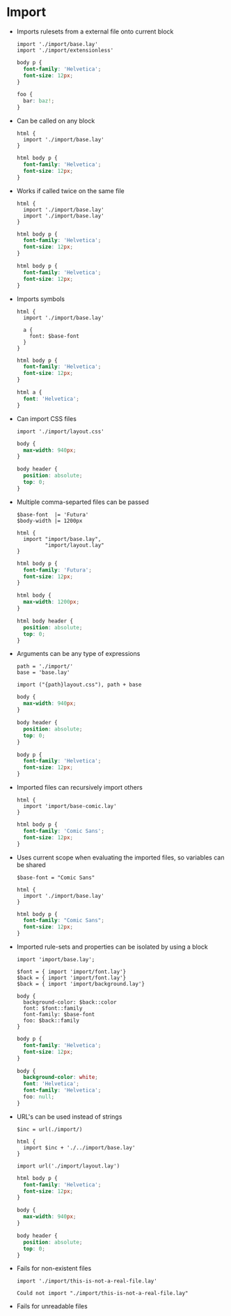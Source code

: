 # Import

- Imports rulesets from a external file onto current block

  ~~~ lay
  import './import/base.lay'
  import './import/extensionless'
  ~~~

  ~~~ css
  body p {
    font-family: 'Helvetica';
    font-size: 12px;
  }

  foo {
    bar: baz!;
  }
  ~~~

- Can be called on any block

  ~~~ lay
  html {
    import './import/base.lay'
  }
  ~~~

  ~~~ css
  html body p {
    font-family: 'Helvetica';
    font-size: 12px;
  }
  ~~~

- Works if called twice on the same file

  ~~~ lay
  html {
    import './import/base.lay'
    import './import/base.lay'
  }
  ~~~

  ~~~ css
  html body p {
    font-family: 'Helvetica';
    font-size: 12px;
  }

  html body p {
    font-family: 'Helvetica';
    font-size: 12px;
  }
  ~~~

- Imports symbols

  ~~~ lay
  html {
    import './import/base.lay'

    a {
      font: $base-font
    }
  }
  ~~~

  ~~~ css
  html body p {
    font-family: 'Helvetica';
    font-size: 12px;
  }

  html a {
    font: 'Helvetica';
  }
  ~~~

- Can import CSS files

  ~~~ lay
  import './import/layout.css'
  ~~~

  ~~~ css
  body {
    max-width: 940px;
  }

  body header {
    position: absolute;
    top: 0;
  }
  ~~~

- Multiple comma-separted files can be passed

  ~~~ lay
  $base-font  |= 'Futura'
  $body-width |= 1200px

  html {
    import "import/base.lay",
           "import/layout.lay"
  }
  ~~~

  ~~~ css
  html body p {
    font-family: 'Futura';
    font-size: 12px;
  }

  html body {
    max-width: 1200px;
  }

  html body header {
    position: absolute;
    top: 0;
  }
  ~~~

- Arguments can be any type of expressions

  ~~~ lay
  path = './import/'
  base = 'base.lay'

  import ("{path}layout.css"), path + base
  ~~~

  ~~~ css
  body {
    max-width: 940px;
  }

  body header {
    position: absolute;
    top: 0;
  }

  body p {
    font-family: 'Helvetica';
    font-size: 12px;
  }
  ~~~

- Imported files can recursively import others

  ~~~ lay
  html {
    import 'import/base-comic.lay'
  }
  ~~~

  ~~~ css
  html body p {
    font-family: 'Comic Sans';
    font-size: 12px;
  }
  ~~~

- Uses current scope when evaluating the imported files, so variables can be shared

  ~~~ lay
  $base-font = "Comic Sans"

  html {
    import './import/base.lay'
  }
  ~~~

  ~~~ css
  html body p {
    font-family: "Comic Sans";
    font-size: 12px;
  }
  ~~~

- Imported rule-sets and properties can be isolated by using a block

  ~~~ lay
  import 'import/base.lay';

  $font = { import 'import/font.lay'}
  $back = { import 'import/font.lay'}
  $back = { import 'import/background.lay'}

  body {
    background-color: $back::color
    font: $font::family
    font-family: $base-font
    foo: $back::family
  }
  ~~~

  ~~~ css
  body p {
    font-family: 'Helvetica';
    font-size: 12px;
  }

  body {
    background-color: white;
    font: 'Helvetica';
    font-family: 'Helvetica';
    foo: null;
  }
  ~~~

- URL's can be used instead of strings

  ~~~ lay
  $inc = url(./import/)

  html {
    import $inc + './../import/base.lay'
  }

  import url('./import/layout.lay')
  ~~~

  ~~~ css
  html body p {
    font-family: 'Helvetica';
    font-size: 12px;
  }

  body {
    max-width: 940px;
  }

  body header {
    position: absolute;
    top: 0;
  }
  ~~~

- Fails for non-existent files

  ~~~ lay
  import './import/this-is-not-a-real-file.lay'
  ~~~

  ~~~ ImportError
  Could not import "./import/this-is-not-a-real-file.lay"
  ~~~

- Fails for unreadable files

